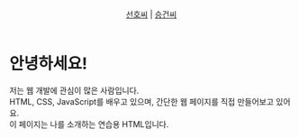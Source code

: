 <!DOCTYPE html>
<html lang="ko">
<head>
  <meta charset="UTF-8" />
  <meta name="viewport" content="width=device-width, initial-scale=1.0"/>
  <title>간단한 소개 페이지</title>
</head>
<body>

  <header>
    <nav>
      <a href="https://kbusunho.github.io/hello/">선호씨</a> |
      <a href="https://gueon7866.github.io/test0724/">승건씨</a>
    </nav>
  </header>

  <main>
    <h1>안녕하세요!</h1>
    <p>저는 웹 개발에 관심이 많은 사람입니다.<br>
    HTML, CSS, JavaScript를 배우고 있으며, 간단한 웹 페이지를 직접 만들어보고 있어요.<br>
    이 페이지는 나를 소개하는 연습용 HTML입니다.</p>
  </main>

</body>
</html>
